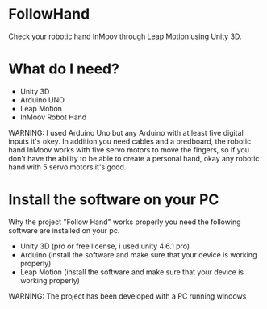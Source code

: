 # FollowHand
Check your robotic hand InMoov through Leap Motion using Unity 3D.

# What do I need?

- Unity 3D
- Arduino UNO
- Leap Motion
- InMoov Robot Hand

WARNING: I used Arduino Uno but any Arduino with at least five digital inputs it's okey. In addition you need cables and a bredboard, the robotic hand InMoov works with five servo motors to move the fingers, so if you don't have the ability to be able to create a personal hand, okay any robotic hand with 5 servo motors it's good.

# Install the software on your PC

Why the project "Follow Hand" works properly you need the following software are installed on your pc.

- Unity 3D (pro or free license, i used unity 4.6.1 pro) 
- Arduino (install the software and make sure that your device is working properly)
- Leap Motion (install the software and make sure that your device is working properly)

WARNING: The project has been developed with a PC running windows


